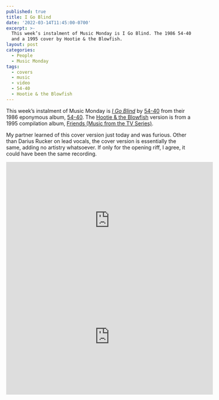 ```yaml
---
published: true
title: I Go Blind
date: '2022-03-14T11:45:00-0700'
excerpt: >-
  This week’s instalment of Music Monday is I Go Blind. The 1986 54-40 original
  and a 1995 cover by Hootie & the Blowfish.
layout: post
categories:
  - People
  - Music Monday
tags:
  - covers
  - music
  - video
  - 54-40
  - Hootie & the Blowfish
---
```

This week’s instalment of Music Monday is [_I Go Blind_](https://en.wikipedia.org/wiki/I_Go_Blind) by
[54-40](https://www.5440.com/) from their 1986 eponymous album,
[54-40](https://en.wikipedia.org/wiki/54-40_(album)). The [Hootie & the Blowfish](https://www.hootie.com/)
version is from a 1995 compilation album, [Friends (Music from the TV Series)](https://en.wikipedia.org/wiki/Music_of_Friends#Friends_(Music_from_the_TV_Series)).

My partner learned of this cover version just today and was furious. Other than Darius Rucker on lead vocals, the cover version is essentially the same, adding no artistry whatsoever. If only for the opening riff, I agree, it could have been the same recording.

<div class="video-container">
<iframe width="560" height="315" src="https://www.youtube.com/embed/FOwTEnh_9nQ" frameborder="0" allowfullscreen title="Video: I Go Blind by 54-40"></iframe>
</div>

<div class="video-container">
<iframe width="560" height="315" src="https://www.youtube.com/embed/bnqoKQpLan8" frameborder="0" allowfullscreen title="Video: I Go Blind by Hootie & the Blowfish"></iframe>
</div>
